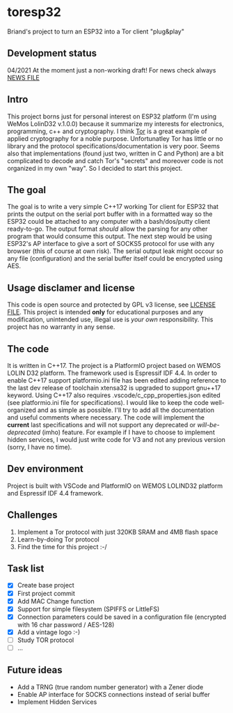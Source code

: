 # toresp32
Briand's project to turn an ESP32 into a Tor client "plug&amp;play"

## Development status
04/2021 At the moment just a non-working draft!
For news check always [NEWS FILE](NEWS.md)

## Intro
This project borns just for personal interest on ESP32 platform (I'm using WeMos LolinD32 v.1.0.0) because it summarize my interests for electronics, programming, c++ and cryptography. I think [Tor](https://www.torproject.org/) is a great example of applied cryptography for a noble purpose. 
Unfortunatley Tor has little or no library and the protocol specifications/documentation is very poor. Seems also that implementations (found just two, written in C and Python) are a bit complicated to decode and catch Tor's "secrets" and moreover code is not organized in my own "way". So I decided to start this project.

## The goal
The goal is to write a very simple C++17 working Tor client for ESP32 that prints the output on the serial port buffer with in a formatted way so the ESP32 could be attached to any computer with a bash/dos/putty client ready-to-go. The output format *should* allow the parsing for any other program that would consume this output.
The next step would be using ESP32's AP interface to give a sort of SOCKS5 protocol for use with any browser (this of course at own risk).
The serial output leak might occour so any file (configuration) and the serial buffer itself could be encrypted using AES.

## Usage disclamer and license
This code is open source and protected by GPL v3 license, see [LICENSE FILE](LICENSE).
This project is intended **only** for educational purposes and any modification, unintended use, illegal use is *your own* responsibility.
This project has no warranty in any sense.

## The code
It is written in C++17. The project is a PlatformIO project based on WEMOS LOLIN D32 platform. The framework used is Espressif IDF 4.4.
In order to enable C++17 support platformio.ini file has been edited adding reference to the last dev release of toolchain xtensa32 is upgraded to support gnu++17 keyword. Using C++17 also requires .vscode/c_cpp_properties.json edited (see platformio.ini file for specifications).
I would like to keep the code well-organized and as simple as possible. I'll try to add all the documentation and useful comments where necessary.
The code will implement the **current** last specifications and will not support any deprecated or *will-be-deprecated* (imho) feature. For example if I have to choose to implement hidden services, I would just write code for V3 and not any previous version (sorry, I have no time).

## Dev environment
Project is built with VSCode and PlatformIO on WEMOS LOLIND32 platform and Espressif IDF 4.4 framework.

## Challenges

1. Implement a Tor protocol with just 320KB SRAM and 4MB flash space
2. Learn-by-doing Tor protocol
3. Find the time for this project :-/

## Task list

- [x] Create base project
- [x] First project commit
- [x] Add MAC Change function
- [x] Support for simple filesystem (SPIFFS or LittleFS)
- [x] Connection parameters could be saved in a configuration file (encrypted with 16 char password / AES-128)
- [x] Add a vintage logo :-)
- [ ] Study TOR protocol
- [ ] ...

## Future ideas
* Add a TRNG (true random number generator) with a Zener diode 
* Enable AP interface for SOCKS connections instead of serial buffer
* Implement Hidden Services 
